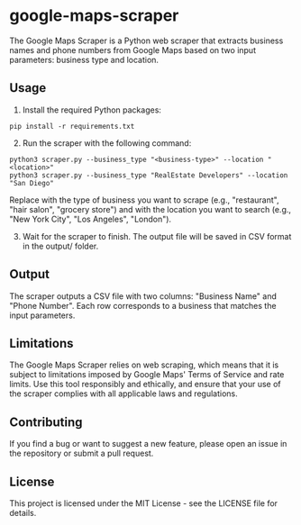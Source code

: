 # google-maps-scraper
The Google Maps Scraper is a Python web scraper that extracts business names and phone numbers from Google Maps based on two input parameters: business type and location.


## Usage
  1. Install the required Python packages:
  ```
  pip install -r requirements.txt
  ```
  2. Run the scraper with the following command:
  ```
  python3 scraper.py --business_type "<business-type>" --location "<location>"
  python3 scraper.py --business_type "RealEstate Developers" --location "San Diego"
  ```
  Replace <business-type> with the type of business you want to scrape (e.g., "restaurant", "hair salon", "grocery store") and <location> with the location you want to search (e.g., "New York City", "Los Angeles", "London").
  
  3. Wait for the scraper to finish. The output file will be saved in CSV format in the output/ folder.
  

## Output
The scraper outputs a CSV file with two columns: "Business Name" and "Phone Number". Each row corresponds to a business that matches the input parameters.
  
## Limitations
The Google Maps Scraper relies on web scraping, which means that it is subject to limitations imposed by Google Maps' Terms of Service and rate limits. Use this tool responsibly and ethically, and ensure that your use of the scraper complies with all applicable laws and regulations.

## Contributing
If you find a bug or want to suggest a new feature, please open an issue in the repository or submit a pull request.

## License
This project is licensed under the MIT License - see the LICENSE file for details.

